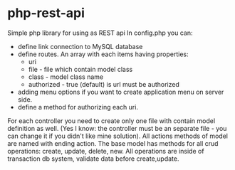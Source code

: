 # php-rest-api
Simple php library for using as REST api
In config.php you can: 
  - define link connection to MySQL database 
  - define routes. An array with each items having  properties: 
    - uri
    - file - file which contain model class
    - class - model class name
    - authorized - true (default) is url must be authorized
  - adding menu options if you want to create application menu on server side.
  - define a method for authorizing each uri.
  
For each controller you need to create only one file with contain model definition as well. (Yes I know: the controller must be an separate file - you can change it if you didn't like mine solution).
All actions methods of model are named with ending action.
The base model has methods for all crud operations: create, update, delete, new. All operations are inside of transaction db system, validate data before create,update.


